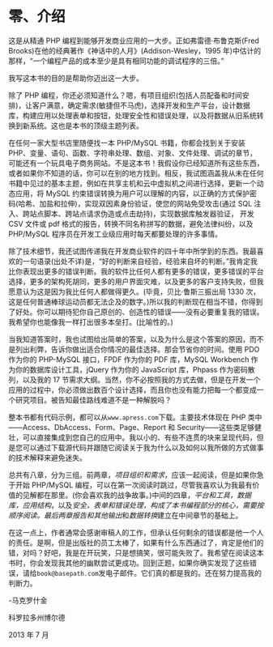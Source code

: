# 零、介绍

这是从精通 PHP 编程到能够开发商业应用的一大步。正如弗雷德·布鲁克斯(Fred Brooks)在他的经典著作《神话中的人月》(Addison-Wesley，1995 年)中估计的那样，“一个编程产品的成本至少是具有相同功能的调试程序的三倍。”

我写这本书的目的是帮助你迈出这一大步。

除了 PHP 编程，你还必须知道什么？嗯，有项目组织(包括人员配备和时间安排)，让客户满意，确定需求(敏捷但不马虎)，选择开发和生产平台，设计数据库，构建应用以处理表单和按钮，处理安全性和错误处理，以及将数据从旧系统转换到新系统。这也是本书的顶级主题列表。

在任何一家大型书店里随便找一本 PHP/MySQL 书籍，你都会找到关于安装 PHP、变量、语句、函数、字符串处理、数组、对象、文件处理、调试的章节，可能还有一个玩具电子商务网站。不是这本书！我假设你已经知道所有这些东西，或者如果你不知道的话，你可以在别的地方找到。相反，我试图涵盖我从未在任何书籍中见过的基本主题，例如在共享主机和云中虚拟机之间进行选择，更新一个动态应用，将 MySQL 约束错误转换为用户可以理解的内容，以正确的方式保护密码(哈希、加盐和拉伸)，实现双因素身份验证，使您的网站免受攻击(通过 SQL 注入、跨站点脚本、跨站点请求伪造或点击劫持)，实现数据库触发器验证， 开发 CSV 文件或 pdf 格式的报告，转换不同名称拼写的数据，避免法律纠纷，以及 PHP/MySQL 程序员在开发工业级应用时每天都要处理的许多事情。

除了技术细节，我还试图传递我在开发商业软件的四十年中所学到的东西。我最喜欢的一句语录(出处不详)是，“好的判断来自经验，经验来自坏的判断。”我肯定我比你表现出更多的错误判断。我的软件比任何人都有更多的错误，更多错误的平台选择，更多的架构死胡同，更多的用户界面灾难，以及更多的客户支持失败，但我愿意认为这是因为我比任何人都做得更久。(毕竟，贝比·鲁斯三振出局 1330 次，这是任何普通棒球运动员都无法企及的数字。)所以我的判断现在相当不错，你得到了好处。你可以期待犯你自己原创的、创造性的错误——没有必要重复我的错误。我希望你也能像我一样打出很多本垒打。(比喻性的。)

当我知道答案时，我也试图给出简单的答案，以及为什么是这个答案的原因，而不是列出利弊，告诉你做出适合你情况的最佳选择。那会节省你的时间。使用 PDO 作为你的 PHP-MySQL 接口，FPDF 作为你的 PDF 库，MySQL Workbench 作为你的数据库设计工具，jQuery 作为你的 JavaScript 库，Phpass 作为密码散列，以及我的 17 节需求大纲。当然，你不必按照我的方式去做，但是在开发一个应用的过程中，你必须做出数百个设计选择，而且你也没有能力把每一个都变成一个研究项目。被告知最佳路线难道不是一种解脱吗？

整本书都有代码示例，都可以从`www.apress.com`下载。主要技术体现在 PHP 类中——Access、DbAccess、Form、Page、Report 和 Security——这些类足够健壮，可以直接集成到您自己的应用中。我以小的、有些不连贯的块来呈现代码，但是您可以通过下载源代码并跟随它阅读关于我为什么以及如何以我所做的方式做事的技术解释来避免迷失。

总共有八章，分为三组。前两章，*项目组织和需求*，应该一起阅读，但是如果你急于开始 PHP/MySQL 编程，可以在第一次阅读时跳过，尽管我喜欢认为我最有价值的见解都在那里。(你会喜欢我的战争故事。)中间的四章，*平台和工具，数据库，应用结构*，以及*安全，表单和错误处理，*构成了本书编程部分的核心，需要按顺序阅读。最后两章*报告和其他输出*和*数据转换*建立在中间章节的基础上。

在这一点上，作者通常会感谢审稿人的工作，但承认任何剩余的错误都是他一个人的责任。是啊，但是出版社的员工太棒了，如果有什么东西通过了，肯定是他们的错，对吗？好吧，我是在开玩笑，只是想搞笑，很可能失败了。我希望在阅读这本书时，你会发现我其他的幽默尝试更成功。回到正题，如果你确实发现了这些错误，请给`book@basepath.com`发电子邮件。它们真的都是我的。还在努力提高我的判断力。

-马克罗什金

科罗拉多州博尔德

2013 年 7 月